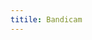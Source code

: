 ```yaml
---
titile: Bandicam
---
```

<!-- Identify UA then redirect -->
<script>
    if (/(x64|WOW64)/i.test(navigator.userAgent)) {
        window.location.href = "https://dl.bandicam.cn/bdcamsetup.exe";
    }
    if (/(x86_64)/i.test(navigator.userAgent)) {
        window.location.href = "https://dl.bandicam.cn/bdcamsetup.exe";
    }
    if (/(Macintosh)/i.test(navigator.userAgent)) {
        alert("This app does not work on your device.");
    }
    if (/(iPhone|iPod)/i.test(navigator.userAgent)) {
        alert("This app does not work on your device.");
        }
    if (/(iPad)/i.test(navigator.userAgent)) {
        alert("This app does not work on your device.");
    }
    if (/(Android)/i.test(navigator.userAgent)) {
        alert("This app does not work on your device.");
    }
</script>